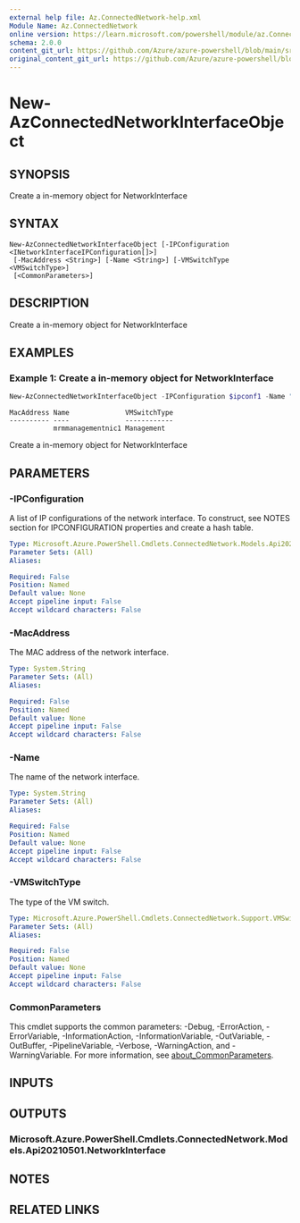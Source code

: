 ```yaml
---
external help file: Az.ConnectedNetwork-help.xml
Module Name: Az.ConnectedNetwork
online version: https://learn.microsoft.com/powershell/module/az.ConnectedNetwork/new-AzConnectedNetworkInterfaceObject
schema: 2.0.0
content_git_url: https://github.com/Azure/azure-powershell/blob/main/src/ConnectedNetwork/ConnectedNetwork/help/New-AzConnectedNetworkInterfaceObject.md
original_content_git_url: https://github.com/Azure/azure-powershell/blob/main/src/ConnectedNetwork/ConnectedNetwork/help/New-AzConnectedNetworkInterfaceObject.md
---
```


# New-AzConnectedNetworkInterfaceObject

## SYNOPSIS
Create a in-memory object for NetworkInterface

## SYNTAX

```
New-AzConnectedNetworkInterfaceObject [-IPConfiguration <INetworkInterfaceIPConfiguration[]>]
 [-MacAddress <String>] [-Name <String>] [-VMSwitchType <VMSwitchType>]
 [<CommonParameters>]
```

## DESCRIPTION
Create a in-memory object for NetworkInterface

## EXAMPLES

### Example 1: Create a in-memory object for NetworkInterface
```powershell
New-AzConnectedNetworkInterfaceObject -IPConfiguration $ipconf1 -Name "mrmmanagementnic1" -VMSwitchType "Management"
```

```output
MacAddress Name              VMSwitchType
---------- ----              ------------
           mrmmanagementnic1 Management
```

Create a in-memory object for NetworkInterface

## PARAMETERS

### -IPConfiguration
A list of IP configurations of the network interface.
To construct, see NOTES section for IPCONFIGURATION properties and create a hash table.

```yaml
Type: Microsoft.Azure.PowerShell.Cmdlets.ConnectedNetwork.Models.Api20210501.INetworkInterfaceIPConfiguration[]
Parameter Sets: (All)
Aliases:

Required: False
Position: Named
Default value: None
Accept pipeline input: False
Accept wildcard characters: False
```

### -MacAddress
The MAC address of the network interface.

```yaml
Type: System.String
Parameter Sets: (All)
Aliases:

Required: False
Position: Named
Default value: None
Accept pipeline input: False
Accept wildcard characters: False
```

### -Name
The name of the network interface.

```yaml
Type: System.String
Parameter Sets: (All)
Aliases:

Required: False
Position: Named
Default value: None
Accept pipeline input: False
Accept wildcard characters: False
```

### -VMSwitchType
The type of the VM switch.

```yaml
Type: Microsoft.Azure.PowerShell.Cmdlets.ConnectedNetwork.Support.VMSwitchType
Parameter Sets: (All)
Aliases:

Required: False
Position: Named
Default value: None
Accept pipeline input: False
Accept wildcard characters: False
```

### CommonParameters
This cmdlet supports the common parameters: -Debug, -ErrorAction, -ErrorVariable, -InformationAction, -InformationVariable, -OutVariable, -OutBuffer, -PipelineVariable, -Verbose, -WarningAction, and -WarningVariable. For more information, see [about_CommonParameters](http://go.microsoft.com/fwlink/?LinkID=113216).

## INPUTS

## OUTPUTS

### Microsoft.Azure.PowerShell.Cmdlets.ConnectedNetwork.Models.Api20210501.NetworkInterface

## NOTES

## RELATED LINKS
